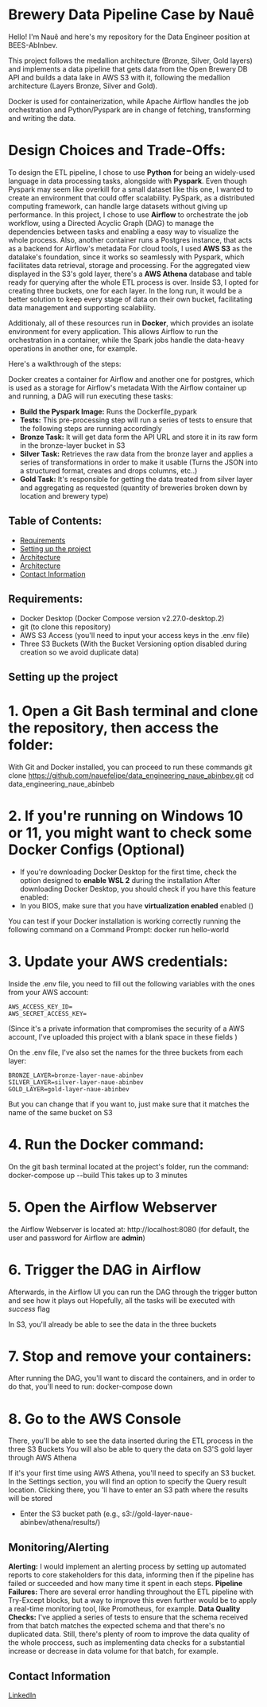 # Brewery Data Pipeline Case by Nauê

Hello! I'm Nauê and here's my repository for the Data Engineer position at BEES-AbInbev. 

This project follows the medallion architecture (Bronze, Silver, Gold layers) and implements a data pipeline that gets data from the Open Brewery DB API and builds a data lake in AWS S3 with it, following the medallion architecture (Layers Bronze, Silver and Gold).

Docker is used for containerization, while Apache Airflow handles the job orchestration and Python/Pyspark are in change of fetching, transforming and writing the data. 

# Design Choices and Trade-Offs:
To design the ETL pipeline, I chose to use **Python** for being an widely-used language in data processing tasks, alongside with **Pyspark**. 
Even though Pyspark may seem like overkill for a small dataset like this one, I wanted to create an environment that could offer scalability. PySpark, as a distributed computing framework, can handle large datasets without giving up performance.
In this project, I chose to use **Airflow** to orchestrate the job workflow, using a Directed Acyclic Graph (DAG) to manage the dependencies between tasks and enabling a easy way to visualize the whole process. Also, another container runs a Postgres instance, that acts as a backend for Airflow's metadata
For cloud tools, I used **AWS S3** as the datalake's foundation, since it works so seamlessly with Pyspark, which facilitates data retrieval, storage and processing. For the aggregated view displayed in the S3's gold layer, there's a **AWS Athena** database and table ready for querying after the whole ETL process is over. 
Inside S3, I opted for creating three buckets, one for each layer. In the long run, it would be a better solution to keep every stage of data on their own bucket, facilitating data management and supporting scalability.

Additionaly, all of these resources run in **Docker**, which provides an isolate environment for every application.
This allows Airflow to run the orchestration in a container, while the Spark jobs handle the data-heavy operations in another one, for example.

Here's a walkthrough of the steps:

Docker creates a container for Airflow and another one for postgres, which is used as a storage for Airflow's metadata
With the Airflow container up and running, a DAG will run executing these tasks:
- **Build the Pyspark Image:** Runs the Dockerfile_pypark
- **Tests:** This pre-processing step will run a series of tests to ensure that the following steps are running accordingly
- **Bronze Task:** It will get data form the API URL and store it in its raw form in the bronze-layer bucket in S3
- **Silver Task:** Retrieves the raw data from the bronze layer and applies a series of transformations in order to make it usable (Turns the JSON into a structured format, creates and drops columns, etc..)
- **Gold Task:** It's responsible for getting the data treated from silver layer and aggregating as requested (quantity of breweries broken down by location and brewery type)

## Table of Contents:
- [Requirements](#requirements)
- [Setting up the project](#setting-up-the-project)
- [Architecture](#architecture)
- [Architecture](#monitoring/alerting)
- [Contact Information](#contact-information)

## Requirements:
- Docker Desktop (Docker Compose version v2.27.0-desktop.2)
- git (to clone this repository)
- AWS S3 Access (you'll need to input your access keys in the .env file)
- Three S3 Buckets (With the Bucket Versioning option disabled during creation so we avoid duplicate data)

## Setting up the project

# 1. Open a Git Bash terminal and clone the repository, then access the folder:
With Git and Docker installed, you can proceed to run these commands
git clone https://github.com/nauefelipe/data_engineering_naue_abinbev.git
cd data_engineering_naue_abinbeb

# 2. If you're running on Windows 10 or 11, you might want to check some Docker Configs (Optional)
- If you're downloading Docker Desktop for the first time, check the option designed to **enable WSL 2** during the installation
After downloading Docker Desktop, you should check if you have this feature enabled:
- In you BIOS, make sure that you have **virtualization enabled** enabled ()

You can test if your Docker installation is working correctly running the following command on a Command Prompt:
    docker run hello-world

# 3. Update your AWS credentials:
Inside the .env file, you need to fill out the following variables with the ones from your AWS account: 
```
AWS_ACCESS_KEY_ID=
AWS_SECRET_ACCESS_KEY=
```
(Since it's a private information that compromises the security of a AWS account, I've uploaded this project with a blank space in these fields )

On the .env file, I've also set the names for the three buckets from each layer:
```
BRONZE_LAYER=bronze-layer-naue-abinbev
SILVER_LAYER=silver-layer-naue-abinbev
GOLD_LAYER=gold-layer-naue-abinbev
```
But you can change that if you want to, just make sure that it matches the name of the same bucket on S3

# 4. Run the Docker command:
On the git bash terminal located at the project's folder, run the command:
    docker-compose up --build
This takes up to 3 minutes 

# 5. Open the Airflow Webserver
the Airflow Webserver is located at: http://localhost:8080
(for default, the user and password for Airflow are **admin**)

# 6. Trigger the DAG in Airflow
Afterwards, in the Airflow UI you can run the DAG through the trigger button and see how it plays out 
Hopefully, all the tasks will be executed with *success* flag

In S3, you'll already be able to see the data in the three buckets

# 7. Stop and remove your containers:
After running the DAG, you'll want to discard the containers, and in order to do that, you'll need to run: 
    docker-compose down

# 8. Go to the AWS Console
There, you'll be able to see the data inserted during the ETL process in the three S3 Buckets
You will also be able to query the data on S3'S gold layer through AWS Athena

If it's your first time using AWS Athena, you'll need to specify an S3 bucket. 
In the Settings section, you will find an option to specify the Query result location. 
Clicking there, you 'll have to enter an S3 path where the results will be stored
- Enter the S3 bucket path (e.g., s3://gold-layer-naue-abinbev/athena/results/)

## Monitoring/Alerting
**Alerting:** I would implement an alerting process by setting up automated reports to core stakeholders for this data, informing then if the pipeline has failed or succeeded and how many time it spent in each steps.
**Pipeline Failures:** There are several error handling throughout the ETL pipeline with Try-Except blocks, but a way to improve this even further would be to apply a real-time monitoring tool, like Promotheus, for example.
**Data Quality Checks:** I've applied a series of tests to ensure that the schema received from that batch matches the expected schema and that there's no duplicated data. Still, there's plenty of room to improve the data quality of the whole proccess, such as implementing data checks for a substantial increase or decrease in data volume for that batch, for example. 

## Contact Information
[LinkedIn](https://www.linkedin.com/in/nauefelipe/)
